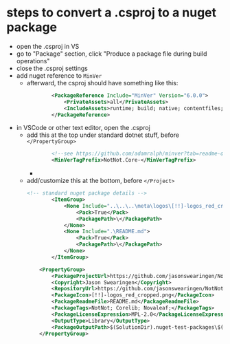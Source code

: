 # steps to convert a .csproj to a nuget package

- open the .csproj in VS
- go to "Package" section, click "Produce a package file during build operations"
- close the .csproj settings
- add nuget reference to `MinVer`
  - afterward, the csproj should have something like this:
	```xml
			<PackageReference Include="MinVer" Version="6.0.0">
				<PrivateAssets>all</PrivateAssets>
				<IncludeAssets>runtime; build; native; contentfiles; analyzers; buildtransitive</IncludeAssets>
			</PackageReference>
	```
- in VSCode or other text editor, open the .csproj
  - add this at the top under standard dotnet stuff, before `</PropertyGroup>`
	```xml
			<!--see https://github.com/adamralph/minver?tab=readme-ov-file#can-i-version-multiple-projects-in-a-single-repository-independently -->
			<MinVerTagPrefix>NotNot.Core-</MinVerTagPrefix>
	```
	- 
  - add/customize this at the bottom, before `</Project>`
	```xml
	<!-- standard nuget package details -->
			<ItemGroup>
				<None Include="..\..\..\meta\logos\[!!]-logos_red_cropped.png">
					<Pack>True</Pack>
					<PackagePath>\</PackagePath>
				</None>
				<None Include=".\README.md">
					<Pack>True</Pack>
					<PackagePath>\</PackagePath>
				</None>
			</ItemGroup>

		<PropertyGroup>
			<PackageProjectUrl>https://github.com/jasonswearingen/NotNot/src/nuget/NotNot.Core/</PackageProjectUrl>
			<Copyright>Jason Swearingen</Copyright>
			<RepositoryUrl>https://github.com/jasonswearingen/NotNot</RepositoryUrl>
			<PackageIcon>[!!]-logos_red_cropped.png</PackageIcon>
			<PackageReadmeFile>README.md</PackageReadmeFile>
			<PackageTags>NotNot; Corelib; Novaleaf;</PackageTags>
			<PackageLicenseExpression>MPL-2.0</PackageLicenseExpression>
			<OutputType>Library</OutputType>
			<PackageOutputPath>$(SolutionDir).nuget-test-packages\$(AssemblyName)</PackageOutputPath>
		</PropertyGroup>
	```

